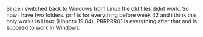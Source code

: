 Since i switched back to Windows from Linux the old files didnt work.
So now i have two folders. prr1 is for everything before week 42 and i think this only works in Linux (Ubuntu 19.04). 
PRRPRR01 is everything after that and is suposed to work in Windows. 
